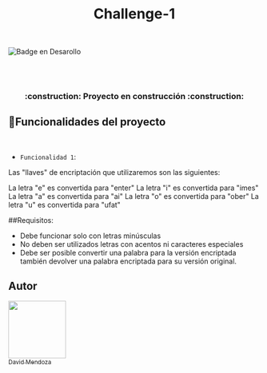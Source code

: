 <h1 align="center"> Challenge-1 </h1>

<br>

![Badge en Desarollo](https://img.shields.io/badge/STATUS-EN%20DESAROLLO-green)

   <br>
   <br>
   <h3 align="center">
   :construction: Proyecto en construcción :construction:
   </h3>

## :hammer:Funcionalidades del proyecto
<br>

- `Funcionalidad 1`:

Las "llaves" de encriptación que utilizaremos son las siguientes:

La letra "e" es convertida para "enter"
La letra "i" es convertida para "imes"
La letra "a" es convertida para "ai"
La letra "o" es convertida para "ober"
La letra "u" es convertida para "ufat"

##Requisitos:

- Debe funcionar solo con letras minúsculas
- No deben ser utilizados letras con acentos ni caracteres especiales
- Debe ser posible convertir una palabra para la versión encriptada también devolver una palabra encriptada para su versión original.


## Autor

[<img src="https://avatars.githubusercontent.com/u/51796955?s=400&u=0a0151d51fabe4b3c6aae0f1d7ab1ac3293080fd&v=4" width=115><br><sub>David Mendoza</sub>](https://github.com/draco1513)  